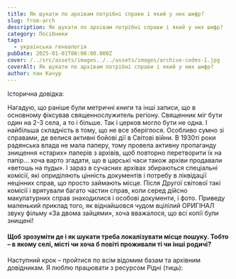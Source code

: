 ```yaml
---
title: Як шукати по архівам потрібні справи і який у них шифр?
slug: from-arch
description: Як шукати по архівам потрібні справи і який у них шифр?
category: Посібники
tags:
  - українська генеалогія
pubDate: 2025-01-01T00:00:00.000Z
cover: /../src/assets/images../../assets/images/archive-codes-1.jpg
coverAlt: Як шукати по архівам потрібні справи і який у них шифр?
author: пан Качур
---
```


Історична довідка:

Нагадую, що раніше були метричні книги та інші записи, що в основному фіксував священнослужитель регіону. Священник міг бути один на 2-3 села, а то і більше. Так і церков могло бути не одна. І найбільша складність в тому, що не все зберіглося. Особливо сумно зі справами, де велися активні бойові дії в Світові війни. В 1930ті роки радянська влада не мала паперу, тому провела активну пропаганду знищення «старих» паперів з архівів, щоб повторно перетворити їх на папір… хоча варто згадати, що в царські часи також архіви продавали «ветошь на пуды». І зараз в сучасних архівах збираються спеціальні комісії, які оприділяють цінність документів і потребу в ліквідації нецінних справ, що просто займають місце. Після Другої світової такі комісії і врятували багато частин справ, коли серед дійсно макулатурних справ знаходилися і особові документи, і фото. Приведу маленький приклад того, як віднайшовся чудом вцілілий ОРИГІНАЛ звуку фільму «За двома зайцями», хоча вважалося, що всі копії були знищені!

#### Щоб зрозуміти де і як шукати треба локалізувати місце пошуку. Тобто – в якому селі, місті чи хоча б повіті проживали ті чи інші родичі? 

Наступний крок – пройтися по всім відомим базам та архівним довідникам. Я люблю працювати з ресурсом Рідні (тиць):

